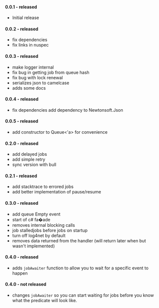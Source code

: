 #### 0.0.1 - released
* Initial release

#### 0.0.2 - released
* fix dependencies
* fix links in nuspec

#### 0.0.3 - released
* make logger internal
* fix bug in getting job from queue hash
* fix bug with lock renewal
* serializes json to camelcase
* adds some docs

#### 0.0.4 - released
* fix dependencies add dependency to Newtonsoft.Json

#### 0.0.5 - released
* add constructor to Queue<'a> for convenience

#### 0.2.0 - released
* add delayed jobs
* add simple retry
* sync version with bull

#### 0.2.1 - released
* add stacktrace to errored jobs
* add better implementation of pause/resume

#### 0.3.0 - released
* add queue Empty event
* start of c# fa�ade
* removes internal blocking calls
* job stalledjobs before jobs on startup
* turn off log4net by default
* removes data returned from the handler (will return later when but wasn't implemented)

#### 0.4.0 - released
* adds `jobAwaiter` function to allow you to wait for a specific event to happen

#### 0.4.0 - not released
* changes `jobAwaiter` so you can start waiting for jobs before you know what
  the predicate will look like.
